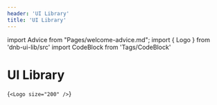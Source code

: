 ```yaml
---
header: 'UI Library'
title: 'UI Library'
---
```


import Advice from "Pages/welcome-advice.md";
import { Logo } from 'dnb-ui-lib/src'
import CodeBlock from 'Tags/CodeBlock'

<!-- import Notification from "Parts/Notification"; -->
<!-- import WelcomeInfo from "Parts/WelcomeInfo"; -->

# UI Library

<!-- <WelcomeInfo /> -->
<Advice />

<!-- prettier-ignore-start -->

<Logo size="200" />

<CodeBlock language="jsx">{`
  <Logo size="200" />
`}</CodeBlock>

<!-- prettier-ignore-end -->

<!-- <Notification type="info">
<p>Some info</p>
</Notification> -->

<!-- prettier-ignore-start -->

<!-- export default ({children}) => (<div>
  {children}
  <Info />
</div>) -->

<!-- prettier-ignore-end -->
